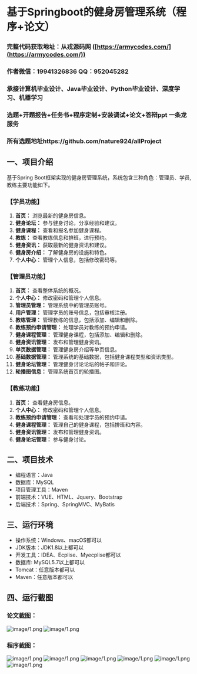 基于Springboot的健身房管理系统（程序+论文）
=
### 完整代码获取地址：从戎源码网 ([https://armycodes.com/](https://armycodes.com/))
### 作者微信：19941326836  QQ：952045282 
### 承接计算机毕业设计、Java毕业设计、Python毕业设计、深度学习、机器学习
### 选题+开题报告+任务书+程序定制+安装调试+论文+答辩ppt 一条龙服务
### 所有选题地址https://github.com/nature924/allProject

一、项目介绍
---
基于Spring Boot框架实现的健身房管理系统，系统包含三种角色：管理员、学员,教练主要功能如下。

### 【学员功能】

1. **首页：** 浏览最新的健身房信息。
2. **健身论坛：** 参与健身讨论，分享经验和建议。
3. **健身课程：** 查看和报名参加健身课程。
4. **教练：** 查看教练信息和排班，进行预约。
5. **健身资讯：** 获取最新的健身资讯和建议。
6. **健身房介绍：** 了解健身房的设施和特色。
7. **个人中心：** 管理个人信息，包括修改密码等。

### 【管理员功能】

1. **首页：** 查看整体系统的概况。
2. **个人中心：** 修改密码和管理个人信息。
3. **管理员管理：** 管理系统中的管理员账号。
4. **用户管理：** 管理学员的账号信息，包括审核注册。
5. **教练管理：** 管理教练的信息，包括添加、编辑和删除。
6. **教练预约申请管理：** 处理学员对教练的预约申请。
7. **健身课程管理：** 管理健身课程，包括添加、编辑和删除。
8. **健身资讯管理：** 发布和管理健身资讯。
9. **单页数据管理：** 管理健身房介绍等单页信息。
10. **基础数据管理：** 管理系统的基础数据，包括健身课程类型和资讯类型。
11. **健身论坛管理：** 管理健身讨论论坛的帖子和评论。
12. **轮播图信息：** 管理系统首页的轮播图。

### 【教练功能】

1. **首页：** 查看健身房信息。
2. **个人中心：** 修改密码和管理个人信息。
3. **教练预约申请管理：** 查看和处理学员的预约申请。
4. **健身课程管理：** 管理自己的健身课程，包括排班和内容。
5. **健身资讯管理：** 发布和管理健身资讯。
6. **健身论坛管理：** 参与健身讨论。





二、项目技术
---
- 编程语言：Java
- 数据库：MySQL
- 项目管理工具：Maven
- 前端技术：VUE、HTML、Jquery、Bootstrap
- 后端技术：Spring、SpringMVC、MyBatis

三、运行环境
---
- 操作系统：Windows、macOS都可以
- JDK版本：JDK1.8以上都可以
- 开发工具：IDEA、Ecplise、Myecplise都可以
- 数据库: MySQL5.7以上都可以
- Tomcat：任意版本都可以
- Maven：任意版本都可以

四、运行截图
---
### 论文截图：
![image/1.png](limage/1.png)
![image/1.png](limage/2.png)

### 程序截图：
![image/1.png](image/1.png)
![image/1.png](image/2.png)
![image/1.png](image/3.png)
![image/1.png](image/4.png)
![image/1.png](image/5.png)
![image/1.png](image/6.png)



